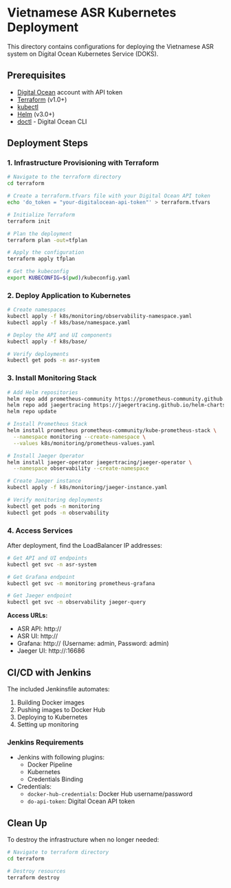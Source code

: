 # Vietnamese ASR Kubernetes Deployment

This directory contains configurations for deploying the Vietnamese ASR system on Digital Ocean Kubernetes Service (DOKS).

## Prerequisites

- [Digital Ocean](https://www.digitalocean.com/) account with API token
- [Terraform](https://www.terraform.io/) (v1.0+)
- [kubectl](https://kubernetes.io/docs/tasks/tools/install-kubectl/)
- [Helm](https://helm.sh/) (v3.0+)
- [doctl](https://docs.digitalocean.com/reference/doctl/) - Digital Ocean CLI

## Deployment Steps

### 1. Infrastructure Provisioning with Terraform

```bash
# Navigate to the terraform directory
cd terraform

# Create a terraform.tfvars file with your Digital Ocean API token
echo 'do_token = "your-digitalocean-api-token"' > terraform.tfvars

# Initialize Terraform
terraform init

# Plan the deployment
terraform plan -out=tfplan

# Apply the configuration
terraform apply tfplan

# Get the kubeconfig
export KUBECONFIG=$(pwd)/kubeconfig.yaml
```

### 2. Deploy Application to Kubernetes

```bash
# Create namespaces
kubectl apply -f k8s/monitoring/observability-namespace.yaml
kubectl apply -f k8s/base/namespace.yaml

# Deploy the API and UI components
kubectl apply -f k8s/base/

# Verify deployments
kubectl get pods -n asr-system
```

### 3. Install Monitoring Stack

```bash
# Add Helm repositories
helm repo add prometheus-community https://prometheus-community.github.io/helm-charts
helm repo add jaegertracing https://jaegertracing.github.io/helm-charts
helm repo update

# Install Prometheus Stack
helm install prometheus prometheus-community/kube-prometheus-stack \
  --namespace monitoring --create-namespace \
  --values k8s/monitoring/prometheus-values.yaml

# Install Jaeger Operator
helm install jaeger-operator jaegertracing/jaeger-operator \
  --namespace observability --create-namespace

# Create Jaeger instance
kubectl apply -f k8s/monitoring/jaeger-instance.yaml

# Verify monitoring deployments
kubectl get pods -n monitoring
kubectl get pods -n observability
```

### 4. Access Services

After deployment, find the LoadBalancer IP addresses:

```bash
# Get API and UI endpoints
kubectl get svc -n asr-system

# Get Grafana endpoint
kubectl get svc -n monitoring prometheus-grafana

# Get Jaeger endpoint
kubectl get svc -n observability jaeger-query
```

**Access URLs:**
- ASR API: http://<api-loadbalancer-ip>
- ASR UI: http://<ui-loadbalancer-ip>
- Grafana: http://<grafana-loadbalancer-ip> (Username: admin, Password: admin)
- Jaeger UI: http://<jaeger-query-loadbalancer-ip>:16686

## CI/CD with Jenkins

The included Jenkinsfile automates:
1. Building Docker images
2. Pushing images to Docker Hub
3. Deploying to Kubernetes
4. Setting up monitoring

### Jenkins Requirements

- Jenkins with following plugins:
  - Docker Pipeline
  - Kubernetes
  - Credentials Binding
- Credentials:
  - `docker-hub-credentials`: Docker Hub username/password
  - `do-api-token`: Digital Ocean API token

## Clean Up

To destroy the infrastructure when no longer needed:

```bash
# Navigate to terraform directory
cd terraform

# Destroy resources
terraform destroy
```

